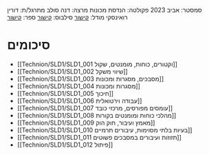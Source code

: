 סמסטר: אביב 2023
פקולטה: הנדסת מכונות
מרצה: דנה סולב
מתרגל/ת: דורין רואינסקי
מודל: [קישור](https://moodle2223.technion.ac.il/course/view.php?id=2397)
סילבוס: [קישור](https://moodle2223.technion.ac.il/pluginfile.php/390415/mod_resource/content/1/%D7%A1%D7%99%D7%9C%D7%91%D7%95%D7%A1%20%D7%90%D7%91%D7%99%D7%91%20%D7%AA%D7%A9%D7%A4%D7%92.pdf)
ספר: [קישור](https://libgen.rs/search.php?req=J.+L.+Meriam&open=0&res=25&view=simple&phrase=1&column=author)
# סיכומים
- [[Technion/SLD1/SLD1_001 וקטורים, כוחות, מומנטים, שקול]]
- [[Technion/SLD1/SLD1_002 שיווי משקל]]
- [[Technion/SLD1/SLD1_003 מסבכים, מסגרות ומכונות]]
- [[Technion/SLD1/SLD1_004 מסגרות ומכונות]]
- [[Technion/SLD1/SLD1_005 חיכוך]]
- [[Technion/SLD1/SLD1_006 עבודה וירטואלית]]
- [[Technion/SLD1/SLD1_007 עומסים מפורסים, מרכזי כובד]]
- [[Technion/SLD1/SLD1_008 מהלכי כוחות ומומנטים בקורות]]
- [[Technion/SLD1/SLD1_009 מאמץ ועיבור, חוק הוק]]
- [[Technion/SLD1/SLD1_010 בעיות בלתי מסוימות, עיבורים תרמיים]]
- [[Technion/SLD1/SLD1_011 תזוזות ועיבורים במסבכים פשוטים]]
- [[Technion/SLD1/SLD1_012 פיתול]]